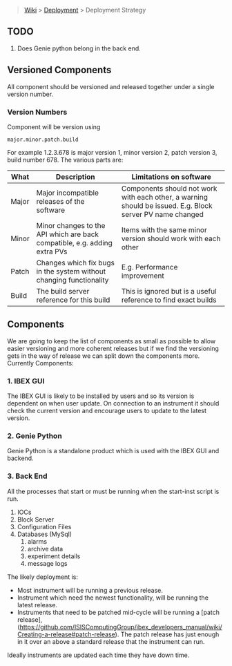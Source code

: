 > [Wiki](Home) > [Deployment](Deployment) > Deployment Strategy

## TODO

1. Does Genie python belong in the back end.

## Versioned Components

All component should be versioned and released together under a single version number. 

### Version Numbers

Component will be version using

    major.minor.patch.build 

For example 1.2.3.678 is major version 1, minor version 2,  patch version 3, build number 678. The various parts are:

| What  | Description | Limitations on software |
| ---   | ----------- | ----------------------- |
| Major | Major incompatible releases of the software | Components should not work with each other, a warning should be issued. E.g. Block server PV name changed |
| Minor | Minor changes to the API which are back compatible, e.g. adding extra PVs | Items with the same minor version should work with each other |
| Patch | Changes which fix bugs in the system without changing functionality | E.g. Performance improvement |
| Build | The build server reference for this build | This is ignored but is a useful reference to find exact builds |

## Components

We are going to keep the list of components as small as possible to allow easier versioning and more coherent releases but if we find the versioning gets in the way of release we can split down the components more. Currently Components:

### 1. IBEX GUI

The IBEX GUI is likely to be installed by users and so its version is dependent on when user update. On connection to an instrument it should check the current version and encourage users to update to the latest version.

### 2. Genie Python

Genie Python is a standalone product which is used with the IBEX GUI and backend.

### 3. Back End

All the processes that start or must be running when the start-inst script is run.

1. IOCs
1. Block Server
1. Configuration Files
1. Databases (MySql) 
    1. alarms
    1. archive data
    1. experiment details
    1. message logs

The likely deployment is:
* Most instrument will be running a previous release. 
* Instrument which need the newest functionality, will be running the latest release.
* Instruments that need to be patched mid-cycle will be running a [patch release], (https://github.com/ISISComputingGroup/ibex_developers_manual/wiki/Creating-a-release#patch-release). The patch release has just enough in it over an above a standard release that the instrument can run. 

Ideally instruments are updated each time they have down time.

